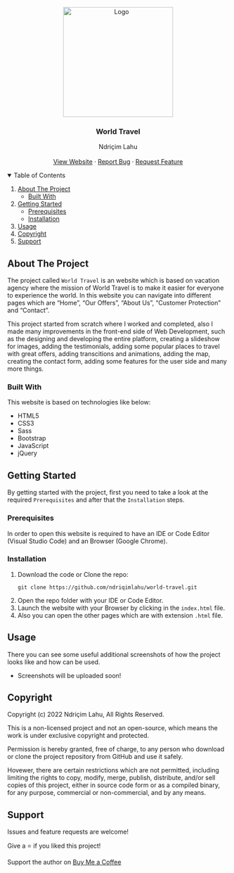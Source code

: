 <!-- PROJECT LOGO -->
<p align="center">
  <img src="https://github.com/ndriqimlahu/ndriqim-lahu-portfolio/blob/main/assets/portfolio/WorldTravel.png" alt="Logo" width="250" height="250">
  <h3 align="center">World Travel</h3>
  <p align="center">
    Ndriçim Lahu
    <br>
    <br>
    <a href="https://ndriqimlahu.github.io/world-travel/">View Website</a>
    ·
    <a href="https://github.com/ndriqimlahu/world-travel/issues">Report Bug</a>
    ·
    <a href="https://github.com/ndriqimlahu/world-travel/issues">Request Feature</a>
  </p>
</p>


<!-- TABLE OF CONTENTS -->
<details open="open">
  <summary>Table of Contents</summary>
  <ol>
    <li>
      <a href="#about-the-project">About The Project</a>
      <ul>
        <li><a href="#built-with">Built With</a></li>
      </ul>
    </li>
    <li>
      <a href="#getting-started">Getting Started</a>
      <ul>
        <li><a href="#prerequisites">Prerequisites</a></li>
        <li><a href="#installation">Installation</a></li>
      </ul>
    </li>
    <li><a href="#usage">Usage</a></li>
    <li><a href="#copyright">Copyright</a></li>
    <li><a href="#support">Support</a></li>
  </ol>
</details>


<!-- ABOUT THE PROJECT -->
## About The Project

The project called `World Travel` is an website which is based on vacation agency where the mission of World Travel is to make it easier for everyone to experience the world. In this website you can navigate into different pages which are “Home”, “Our Offers”, “About Us”, “Customer Protection” and “Contact”.

This project started from scratch where I worked and completed, also I made many improvements in the front-end side of Web Development, such as the designing and developing the entire platform, creating a slideshow for images, adding the testimonials, adding some popular places to travel with great offers, adding transcitions and animations, adding the map, creating the contact form, adding some features for the user side and many more things.


### Built With

This website is based on technologies like below:

* HTML5
* CSS3
* Sass
* Bootstrap
* JavaScript
* jQuery


<!-- GETTING STARTED -->
## Getting Started

By getting started with the project, first you need to take a look at the required `Prerequisites` and after that the `Installation` steps.


### Prerequisites

In order to open this website is required to have an IDE or Code Editor (Visual Studio Code) and an Browser (Google Chrome).


### Installation

1. Download the code or Clone the repo:
   ```terminal
   git clone https://github.com/ndriqimlahu/world-travel.git
   ```
2. Open the repo folder with your IDE or Code Editor.
3. Launch the website with your Browser by clicking in the `index.html` file.
4. Also you can open the other pages which are with extension `.html` file.


<!-- USAGE -->
## Usage

There you can see some useful additional screenshots of how the project looks like and how can be used.

* Screenshots will be uploaded soon!


<!-- COPYRIGHT -->
## Copyright

Copyright (c) 2022 Ndriçim Lahu, All Rights Reserved.

This is a non-licensed project and not an open-source, which means the work is under exclusive copyright and protected.

Permission is hereby granted, free of charge, to any person who download or clone the project repository from GitHub and use it safely.

Hovewer, there are certain restrictions which are not permitted, including limiting the rights to copy, modify, merge, publish, distribute, and/or sell copies of this project, either in source code form or as a compiled binary, for any purpose, commercial or non-commercial, and by any means.


<!-- SUPPORT -->
## Support

Issues and feature requests are welcome!

Give a ⭐️ if you liked this project!

Support the author on <a href="https://www.buymeacoffee.com/ndriqimlahu">Buy Me a Coffee</a>
